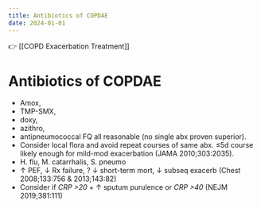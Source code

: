 ```yaml
---
title: Antibiotics of COPDAE
date: 2024-01-01
---
```


👉 [[COPD Exacerbation Treatment]]

# Antibiotics of COPDAE

- Amox,
- TMP-SMX,
- doxy,
- azithro,
- antipneumococcal FQ all reasonable (no single abx proven superior).
- Consider local flora and avoid repeat courses of same abx. ≤5d course likely enough for mild-mod exacerbation (JAMA 2010;303:2035).
- H. flu, M. catarrhalis, S. pneumo
- ↑ PEF, ↓ Rx failure, ? ↓ short-term mort, ↓ subseq exacerb (Chest 2008;133:756 & 2013;143:82)
- Consider if _CRP >20_ + ↑ sputum purulence or _CRP >40_ (NEJM 2019;381:111)
